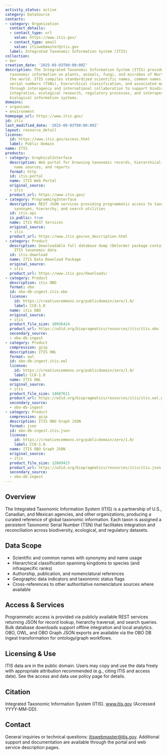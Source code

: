```yaml
---
activity_status: active
category: DataSource
contacts:
- category: Organization
  contact_details:
  - contact_type: url
    value: https://www.itis.gov/
  - contact_type: email
    value: itiswebmaster@itis.gov
  label: Integrated Taxonomic Information System (ITIS)
collection:
- ber
creation_date: '2025-09-03T00:00:00Z'
description: The Integrated Taxonomic Information System (ITIS) provides authoritative
  taxonomic information on plants, animals, fungi, and microbes of North America and
  the world. ITIS compiles standardized scientific names, common names, taxonomic
  serial numbers (TSNs), hierarchical classification, and associated metadata curated
  through interagency and international collaboration to support biodiversity data
  integration, ecological research, regulatory processes, and interoperability across
  biological information systems.
domains:
- organisms
- environment
homepage_url: https://www.itis.gov/
id: itis
last_modified_date: '2025-09-03T00:00:00Z'
layout: resource_detail
license:
  id: https://www.itis.gov/access.html
  label: Public Domain
name: ITIS
products:
- category: GraphicalInterface
  description: Web portal for browsing taxonomic records, hierarchical classification,
    name sources, and reports
  format: http
  id: itis.portal
  name: ITIS Web Portal
  original_source:
  - itis
  product_url: https://www.itis.gov/
- category: ProgrammingInterface
  description: REST JSON services providing programmatic access to taxonomic records,
    synonyms, hierarchy, and search utilities
  id: itis.api
  is_public: true
  name: ITIS REST Services
  original_source:
  - itis
  product_url: https://www.itis.gov/ws_description.html
- category: Product
  description: Downloadable full database dump (Delorme) package containing authoritative
    ITIS taxonomic data
  id: itis.download
  name: ITIS Data Download Package
  original_source:
  - itis
  product_url: https://www.itis.gov/downloads/
- category: Product
  description: itis OBO
  format: obo
  id: obo-db-ingest.itis.obo
  license:
    id: https://creativecommons.org/publicdomain/zero/1.0/
    label: CC0-1.0
  name: itis OBO
  original_source:
  - itis
  product_file_size: 10936424
  product_url: https://w3id.org/biopragmatics/resources/itis/itis.obo
  secondary_source:
  - obo-db-ingest
- category: Product
  compression: gzip
  description: ITIS OWL
  format: owl
  id: obo-db-ingest.itis.owl
  license:
    id: https://creativecommons.org/publicdomain/zero/1.0/
    label: CC0-1.0
  name: ITIS OWL
  original_source:
  - itis
  product_file_size: 14607611
  product_url: https://w3id.org/biopragmatics/resources/itis/itis.owl.gz
  secondary_source:
  - obo-db-ingest
- category: Product
  compression: gzip
  description: ITIS OBO Graph JSON
  format: json
  id: obo-db-ingest.itis.json
  license:
    id: https://creativecommons.org/publicdomain/zero/1.0/
    label: CC0-1.0
  name: ITIS OBO Graph JSON
  original_source:
  - itis
  product_file_size: 12669423
  product_url: https://w3id.org/biopragmatics/resources/itis/itis.json.gz
  secondary_source:
  - obo-db-ingest
---
```

## Overview

The Integrated Taxonomic Information System (ITIS) is a partnership of U.S., Canadian, and Mexican agencies, and other organizations, producing a curated reference of global taxonomic information. Each taxon is assigned a persistent Taxonomic Serial Number (TSN) that facilitates integration and reconciliation across biodiversity, ecological, and regulatory datasets.

## Data Scope

- Scientific and common names with synonymy and name usage
- Hierarchical classification spanning kingdoms to species (and infraspecific ranks)
- Authorship, publication, and nomenclatural references
- Geographic data indicators and taxonomic status flags
- Cross-references to other authoritative nomenclature sources where available

## Access & Services

Programmatic access is provided via publicly available REST services returning JSON for record lookup, hierarchy traversal, and search queries. Bulk database downloads support offline integration and local analytics. OBO, OWL, and OBO Graph JSON exports are available via the OBO DB ingest transformation for ontology/graph workflows.

## Licensing & Use

ITIS data are in the public domain. Users may copy and use the data freely with appropriate attribution recommended (e.g., citing ITIS and access date). See the access and data use policy page for details.

## Citation

Integrated Taxonomic Information System (ITIS). www.itis.gov (Accessed YYYY-MM-DD).

## Contact

General inquiries or technical questions: itiswebmaster@itis.gov. Additional support and documentation are available through the portal and web service description pages.
